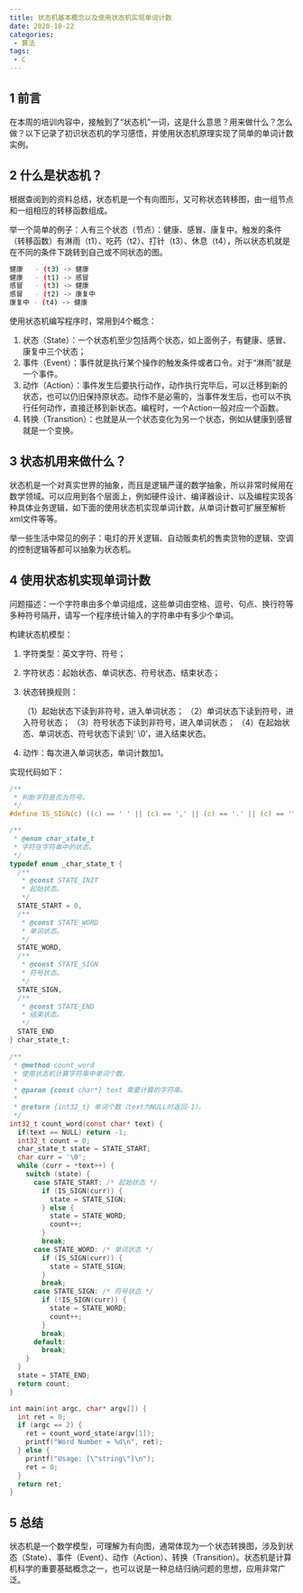 ```yaml
---
title: 状态机基本概念以及使用状态机实现单词计数
date: 2020-10-22
categories:
 - 算法
tags:
 - C
---
```


## 1 前言

在本周的培训内容中，接触到了“状态机”一词，这是什么意思？用来做什么？怎么做？以下记录了初识状态机的学习感悟，并使用状态机原理实现了简单的单词计数实例。

## 2 什么是状态机？

根据查阅到的资料总结，状态机是一个有向图形，又可称状态转移图，由一组节点和一组相应的转移函数组成。

举一个简单的例子：人有三个状态（节点）：健康、感冒、康复中。触发的条件（转移函数）有淋雨（t1）、吃药（t2）、打针（t3）、休息（t4），所以状态机就是在不同的条件下跳转到自己或不同状态的图。

```bash
健康   - (t3) -> 健康
健康   - (t1) -> 感冒
感冒   - (t3) -> 健康
感冒   - (t2) -> 康复中
康复中 - (t4) -> 健康
```

使用状态机编写程序时，常用到4个概念：

1. 状态（State）：一个状态机至少包括两个状态，如上面例子，有健康、感冒、康复中三个状态；
2. 事件（Event）：事件就是执行某个操作的触发条件或者口令。对于“淋雨”就是一个事件。
3. 动作（Action）：事件发生后要执行动作，动作执行完毕后，可以迁移到新的状态，也可以仍旧保持原状态。动作不是必需的，当事件发生后，也可以不执行任何动作，直接迁移到新状态。编程时，一个Action一般对应一个函数。
4. 转换（Transition）：也就是从一个状态变化为另一个状态，例如从健康到感冒就是一个变换。

## 3 状态机用来做什么？

状态机是一个对真实世界的抽象，而且是逻辑严谨的数学抽象，所以非常时候用在数学领域。可以应用到各个层面上，例如硬件设计、编译器设计、以及编程实现各种具体业务逻辑，如下面的使用状态机实现单词计数，从单词计数可扩展至解析xml文件等等。

举一些生活中常见的例子：电灯的开关逻辑、自动贩卖机的售卖货物的逻辑、空调的控制逻辑等都可以抽象为状态机。

## 4 使用状态机实现单词计数

问题描述：一个字符串由多个单词组成，这些单词由空格、逗号、句点、换行符等多种符号隔开，请写一个程序统计输入的字符串中有多少个单词。

构建状态机模型：

1. 字符类型：英文字符、符号；
2. 字符状态：起始状态、单词状态、符号状态、结束状态；
3. 状态转换规则：

   （1）起始状态下读到非符号，进入单词状态；
   （2）单词状态下读到符号，进入符号状态；
   （3）符号状态下读到非符号，进入单词状态；
   （4）在起始状态、单词状态、符号状态下读到‘ \0’，进入结束状态。

4. 动作：每次进入单词状态，单词计数加1。

实现代码如下：

```c
/**
 * 判断字符是否为符号。
 */
#define IS_SIGN(c) ((c) == ' ' || (c) == ',' || (c) == '.' || (c) == '\n' || (c) == '?' || (c) == '!')

/**
 * @enum char_state_t
 * 字符在字符串中的状态。
 */
typedef enum _char_state_t {
  /**
   * @const STATE_INIT
   * 起始状态。
   */
  STATE_START = 0,
  /**
   * @const STATE_WORD
   * 单词状态。
   */
  STATE_WORD,
  /**
   * @const STATE_SIGN
   * 符号状态。
   */
  STATE_SIGN,
  /**
   * @const STATE_END
   * 结束状态。
   */
  STATE_END
} char_state_t;
 
/**
 * @method count_word
 * 使用状态机计算字符串中单词个数。
 * 
 * @param {const char*} text 需要计算的字符串。
 * 
 * @return {int32_t} 单词个数（text为NULL时返回-1）。
 */
int32_t count_word(const char* text) {
  if(text == NULL) return -1;
  int32_t count = 0;
  char_state_t state = STATE_START;
  char curr = '\0';
  while (curr = *text++) {
    switch (state) {
      case STATE_START: /* 起始状态 */
        if (IS_SIGN(curr)) {
          state = STATE_SIGN;
        } else {
          state = STATE_WORD;
          count++;
        }
        break;
      case STATE_WORD: /* 单词状态 */
        if (IS_SIGN(curr)) {
          state = STATE_SIGN;
        }
        break;
      case STATE_SIGN: /* 符号状态 */
        if (!IS_SIGN(curr)) {
          state = STATE_WORD;
          count++;
        }
        break;
      default:
        break;
    }
  }
  state = STATE_END;
  return count;
}

int main(int argc, char* argv[]) {
  int ret = 0;
  if (argc == 2) {
    ret = count_word_state(argv[1]);
    printf("Word Number = %d\n", ret);
  } else {
    printf("Usage: [\"string\"]\n");
    ret = 0;
  }
  return ret;
}
```

## 5 总结

状态机是一个数学模型，可理解为有向图，通常体现为一个状态转换图，涉及到状态（State）、事件（Event）、动作（Action）、转换（Transition）。状态机是计算机科学的重要基础概念之一，也可以说是一种总结归纳问题的思想，应用非常广泛。
